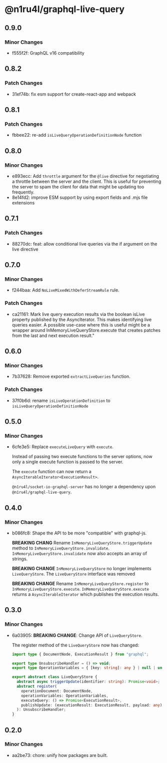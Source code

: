 # @n1ru4l/graphql-live-query

## 0.9.0

### Minor Changes

- f555f2f: GraphQL v16 compatibility

## 0.8.2

### Patch Changes

- 31ef74b: fix esm support for create-react-app and webpack

## 0.8.1

### Patch Changes

- fbbee22: re-add `isLiveQueryOperationDefinitionNode` function

## 0.8.0

### Minor Changes

- e893ecc: Add `throttle` argument for the `@live` directive for negotiating a throttle between the server and the client. This is useful for preventing the server to spam the client for data that might be updating too frequently.
- 8e14fd2: improve ESM support by using export fields and .mjs file extensions

## 0.7.1

### Patch Changes

- 88270dc: feat: allow conditional live queries via the if argument on the live directive

## 0.7.0

### Minor Changes

- f244baa: Add `NoLiveMixedWithDeferStreamRule` rule.

### Patch Changes

- ca21161: Mark live query execution results via the boolean isLive property published by the AsyncIterator. This makes identifying live queries easier. A possible use-case where this is useful might be a wrapper around InMemoryLiveQueryStore.execute that creates patches from the last and next execution result."

## 0.6.0

### Minor Changes

- 7b37628: Remove exported `extractLiveQueries` function.

### Patch Changes

- 37f0b6d: rename `isLiveOperationDefinition` to `isLiveQueryOperationDefinitionNode`

## 0.5.0

### Minor Changes

- 6cfe3e5: Replace `executeLiveQuery` with `execute`.

  Instead of passing two execute functions to the server options, now only a single execute function is passed to the server.

  The `execute` function can now return a `AsyncIterableIterator<ExecutionResult>`.

  `@n1ru4l/socket-io-graphql-server` has no longer a dependency upon `@n1ru4l/graphql-live-query`.

## 0.4.0

### Minor Changes

- b086fc8: Shape the API to be more "compatible" with graphql-js.

  **BREAKING CHANG** Rename `InMemoryLiveQueryStore.triggerUpdate` method to `InMemoryLiveQueryStore.invalidate`. `InMemoryLiveQueryStore.invalidate` now also accepts an array of strings.

  **BREAKING CHANGE** `InMemoryLiveQueryStore` no longer implements `LiveQueryStore`. The `LiveQueryStore` interface was removed

  **BREAKING CHANGE** Rename `InMemoryLiveQueryStore.register` to `InMemoryLiveQueryStore.execute`. `InMemoryLiveQueryStore.execute` returns a `AsyncIterableIterator` which publishes the execution results.

## 0.3.0

### Minor Changes

- 6a03905: **BREAKING CHANGE**: Change API of `LiveQueryStore`.

  The register method of the `LiveQueryStore` now has changed:

  ```ts
  import type { DocumentNode, ExecutionResult } from "graphql";

  export type UnsubscribeHandler = () => void;
  export type OperationVariables = { [key: string]: any } | null | undefined;

  export abstract class LiveQueryStore {
    abstract async triggerUpdate(identifier: string): Promise<void>;
    abstract register(
      operationDocument: DocumentNode,
      operationVariables: OperationVariables,
      executeQuery: () => Promise<ExecutionResult>,
      publishUpdate: (executionResult: ExecutionResult, payload: any) => void
    ): UnsubscribeHandler;
  }
  ```

## 0.2.0

### Minor Changes

- aa2be73: chore: unify how packages are built.

